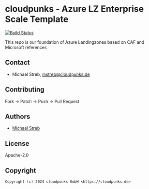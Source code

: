 # cloudpunks - Azure LZ Enterprise Scale Template

[![Build Status](https://git.cloudpunks.io/cloudpunks/azure/template-lz-enterprise-scale/badges/main/pipeline.svg)](https://git.cloudpunks.io/cloudpunks/azure/template-lz-enterprise-scale/-/pipelines)

This repo is our foundation of Azure Landingzones based on CAF and Microsoft references

## Contact

- Michael Streb, mstreb@cloudpunks.de

## Contributing

Fork -> Patch -> Push -> Pull Request

## Authors

* [Michael Streb](https://git.cloudpunks.io/mstreb)

## License

Apache-2.0

## Copyright

```
Copyright (c) 2024 cloudpunks GmbH <https://cloudpunks.de>
```
